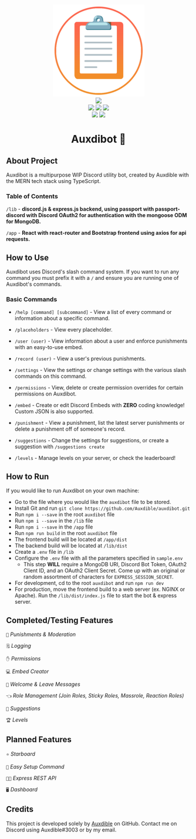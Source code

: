 <div align="center" id="header">
   <a href="https://bot.auxdible.me">
      <img src="https://github.com/Auxdible/auxdibot/blob/main/app/public/icon.png?raw=true" alt="Auxdibot icon" width=250/>
   </a>
   <div id="badges">
      <div id="badges-row1">
         <a href="https://discord.gg/tnsFW9CQEn">
            <img src="https://img.shields.io/badge/Auxdibot%20Discord-7289DA?style=for-the-badge&logo=discord&logoColor=white" width=150/>
         </a>
      </div>
      <div id="badges-row2">
         <img src="https://img.shields.io/github/commit-activity/w/Auxdible/auxdibot?style=flat-square"/>
         <img src="https://img.shields.io/github/contributors/Auxdible/auxdibot?style=flat-square"/>
         <img src="https://img.shields.io/github/last-commit/Auxdible/auxdibot?style=flat-square"/>
      </div>
      <div id="badges-row3">
         <img src="https://img.shields.io/github/stars/Auxdible/auxdibot?style=flat-square"/>
         <img src="https://img.shields.io/github/forks/Auxdible/auxdibot?style=flat-square"/>
      </div>
    </div>
   <h1>Auxdibot 🤖</h1>
</div>


## About Project

Auxdibot is a multipurpose WIP Discord utility bot, created by Auxdible with the MERN tech stack using TypeScript.

### Table of Contents

`/lib` - **discord.js & express.js backend, using passport with passport-discord with Discord OAuth2 for authentication with the mongoose ODM for MongoDB.**

`/app` - **React with react-router and Bootstrap frontend using axios for api requests.**

## How to Use

Auxdibot uses Discord's slash command system. If you want to run any command you must prefix it with a `/` and ensure you are running one of Auxdibot's commands.

### Basic Commands

* `/help [command] [subcommand]` - View a list of every command or information about a specific command.

* `/placeholders` - View every placeholder.

* `/user (user)` - View information about a user and enforce punishments with an easy-to-use embed.

* `/record (user)` - View a user's previous punishments.

* `/settings` - View the settings or change settings with the various slash commands on this command.

* `/permissions` - View, delete or create permission overrides for certain permissions on Auxdibot.

* `/embed` - Create or edit Discord Embeds with **ZERO** coding knowledge! Custom JSON is also supported.

* `/punishment` - View a punishment, list the latest server punishments or delete a punishment off of someone's record.

* `/suggestions` - Change the settings for suggestions, or create a suggestion with `/suggestions create`

* `/levels` - Manage levels on your server, or check the leaderboard!

## How to Run

If you would like to run Auxdibot on your own machine:

* Go to the file where you would like the `auxdibot` file to be stored.
* Install Git and run `git clone https://github.com/Auxdible/auxdibot.git`
* Run `npm i --save` in the root `auxdibot` file
* Run `npm i --save` in the `/lib` file
* Run `npm i --save` in the `/app` file
* Run `npm run build` in the root `auxdibot` file
* The frontend build will be located at `/app/dist`
* The backend build will be located at `/lib/dist`
* Create a `.env` file in `/lib`
* Configure the `.env` file with all the parameters specified in `sample.env`
    * This step **WILL** require a MongoDB URI, Discord Bot Token, OAuth2 Client ID, and an OAuth2 Client Secret. Come up with an original or random assortment of characters for `EXPRESS_SESSION_SECRET`.
* For development, cd to the root `auxdibot` and run `npm run dev`
* For production, move the frontend build to a web server (ex. NGINX or Apache). Run the `/lib/dist/index.js` file to start the bot & express server.


## Completed/Testing Features

`🔨` *Punishments & Moderation*

`🗒️` *Logging*

`✋` *Permissions*

`💻` *Embed Creator*

`👋` *Welcome & Leave Messages*

`👈` *Role Management (Join Roles, Sticky Roles, Massrole, Reaction Roles)*

`🔺` *Suggestions*

`🏆` *Levels*

## Planned Features

`⭐` *Starboard*

`🧰` *Easy Setup Command*

`🧑‍💻` *Express REST API*

`🖥️` *Dashboard*

## Credits

This project is developed solely by [Auxdible](https://github.com/Auxdible) on GitHub. Contact me on Discord using Auxdible#3003 or by my email.

